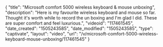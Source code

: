 {
    "title": "Microsoft comfort 5000 wireless keyboard & mouse unboxing",
    "description": "Here is my favourite wireless keyboard and mouse so far. Thought it's worth while to record the un boxing and I'm glad I did. These are super comfort and feel luxurious.",
    "videoid": "117461545",
    "date_created": "1505243585",
    "date_modified": "1505243585",
    "type": "captivate",
    "layout": "video",
    "url": "\/v\/microsoft-comfort-5000-wireless-keyboard-mouse-unboxing\/117461545"
}